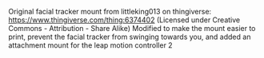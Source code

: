 Original facial tracker mount from littleking013 on thingiverse: https://www.thingiverse.com/thing:6374402 (Licensed under Creative Commons - Attribution - Share Alike)
Modified to make the mount easier to print, prevent the facial tracker from swinging towards you, and added an attachment mount for the leap motion controller 2